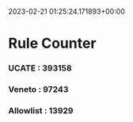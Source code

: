 2023-02-21 01:25:24.171893+00:00
# Rule Counter 
 ### UCATE : 393158

 ### Veneto : 97243

 ### Allowlist : 13929